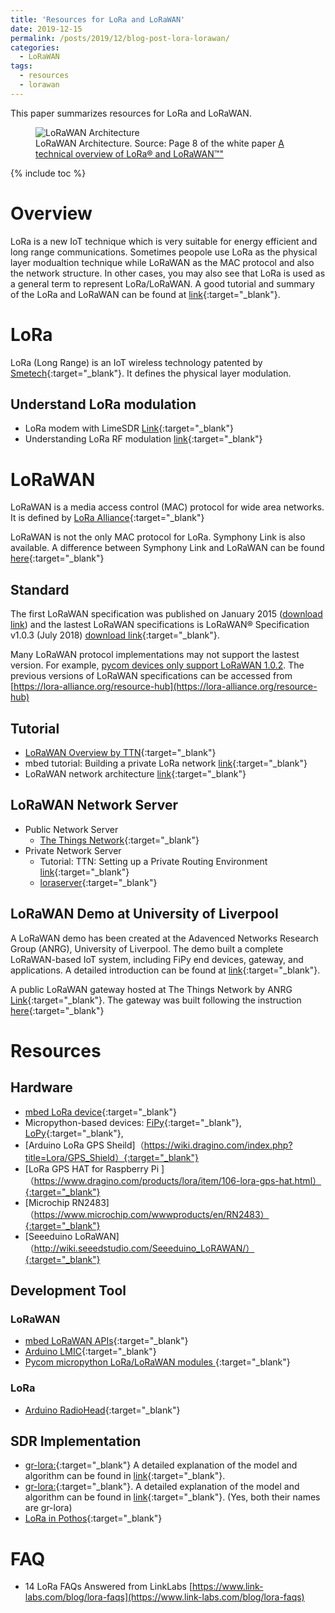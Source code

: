 ```yaml
---
title: 'Resources for LoRa and LoRaWAN'
date: 2019-12-15
permalink: /posts/2019/12/blog-post-lora-lorawan/
categories:
  - LoRaWAN
tags:
  - resources
  - lorawan
---
```


This paper summarizes resources for LoRa and LoRaWAN.
<figure>
  <img src="{{site.url}}/images/lorawan/lorawan_architecture.png" alt="LoRaWAN Architecture"/>
  <figcaption>LoRaWAN Architecture. Source: Page 8 of the white paper  <a href="https://lora-alliance.org/sites/default/files/2018-04/what-is-lorawan.pdf" title="A technical overview of LoRa® and LoRaWAN™">A technical overview of LoRa® and LoRaWAN™"</a> </figcaption>
</figure>

{% include toc %}

# Overview
LoRa is a new IoT technique which is very suitable for energy efficient and long range communications.
Sometimes peopole use LoRa as the physical layer modualtion technique while LoRaWAN as the MAC protocol and also the network structure. In other cases, you may also see that LoRa is used as a general term to represent LoRa/LoRaWAN. 
A good tutorial and summary of the LoRa and LoRaWAN can be found at [link](https://medium.com/coinmonks/lpwan-lora-lorawan-and-the-internet-of-things-aed7d5975d5d){:target="_blank"}.

# LoRa
LoRa (Long Range) is an IoT wireless technology patented by [Smetech](https://www.semtech.com/lora){:target="_blank"}. It defines the physical layer modulation.

## Understand LoRa modulation
* LoRa modem with LimeSDR [Link](https://myriadrf.org/news/lora-modem-limesdr/){:target="_blank"}
* Understanding LoRa RF modulation [link](https://revspace.nl/DecodingLora){:target="_blank"}

# LoRaWAN
LoRaWAN is a media access control (MAC) protocol for wide area networks. It is defined by [LoRa Alliance](https://lora-alliance.org/){:target="_blank"}

LoRaWAN is not the only MAC protocol for LoRa. Symphony Link is also available. A difference between Symphony Link and LoRaWAN can be found [here](https://www.link-labs.com/whitepaper-symphony-link-vs-lorawan?hsCtaTracking=e10ced9e-aeca-4846-938a-7332bcf2e515%7C016f5d73-fc31-4196-835a-1f573372d5bb){:target="_blank"}

## Standard
The first LoRaWAN specification was published on January 2015 ([download link](https://lora-alliance.org/sites/default/files/2018-05/2015_-_lorawan_specification_1r0_611_1.pdf)) and the lastest LoRaWAN specifications is LoRaWAN® Specification v1.0.3 (July 2018) [download link](https://lora-alliance.org/lorawan-for-developers){:target="_blank"}.

Many LoRaWAN protocol implementations may not support the lastest version. For example, [pycom devices only support LoRaWAN 1.0.2](https://docs.pycom.io/firmwareapi/pycom/network/lora.html). The previous versions of LoRaWAN specifications  can be accessed from [https://lora-alliance.org/resource-hub](https://lora-alliance.org/resource-hub)


## Tutorial
* [LoRaWAN Overview by TTN](https://www.thethingsnetwork.org/docs/lorawan/){:target="_blank"}
* mbed tutorial: Building a private LoRa network [link](https://os.mbed.com/docs/mbed-os/v5.12/tutorials/LoRa-tutorial.html){:target="_blank"}
* LoRaWAN network architecture [link](https://os.mbed.com/docs/mbed-os/v5.12/reference/lora-tech.html){:target="_blank"}

## LoRaWAN Network Server
* Public Network Server	
	* [The Things Network](https://www.thethingsnetwork.org/){:target="_blank"} 
* Private Network Server	
	* Tutorial: TTN: Setting up a Private Routing Environment
 [link](https://www.thethingsnetwork.org/article/setting-up-a-private-routing-environment){:target="_blank"}
	* [loraserver](https://www.loraserver.io/){:target="_blank"}
	

## LoRaWAN Demo at University of Liverpool
A LoRaWAN demo has been created at the Adavenced Networks Research Group (ANRG), University of Liverpool. The demo built a complete LoRaWAN-based IoT system, including FiPy end devices, gateway, and applications.
A detailed introduction can be found at [link](https://junqing-zhang.github.io/posts/2019/04/blog-post-lorawan-fipy-demo/){:target="_blank"}. 

A public LoRaWAN gateway hosted at The Things Network by ANRG [Link](https://www.thethingsnetwork.org/u/anrg){:target="_blank"}. The gateway was built following the instruction [here](https://www.thethingsnetwork.org/labs/story/rak831-lora-gateway-from-package-to-online){:target="_blank"}

# Resources
## Hardware
* [mbed LoRa device](https://os.mbed.com/cookbook/LoRa){:target="_blank"}
* Micropython-based devices: [FiPy](https://pycom.io/product/fipy/){:target="_blank"}, [LoPy](https://pycom.io/product/lopy4/){:target="_blank"},
* [Arduino LoRa GPS Sheild]（https://wiki.dragino.com/index.php?title=Lora/GPS_Shield）{:target="_blank"}
* [LoRa GPS HAT for Raspberry Pi
]（https://www.dragino.com/products/lora/item/106-lora-gps-hat.html）{:target="_blank"}
* [Microchip RN2483]（https://www.microchip.com/wwwproducts/en/RN2483）{:target="_blank"}
* [Seeeduino LoRaWAN]（http://wiki.seeedstudio.com/Seeeduino_LoRAWAN/）{:target="_blank"}


## Development Tool

### LoRaWAN
* [mbed LoRaWAN APIs](https://os.mbed.com/docs/mbed-os/v5.12/apis/lorawan.html){:target="_blank"}
* [Arduino LMIC](https://github.com/matthijskooijman/arduino-lmic){:target="_blank"}
* [Pycom micropython LoRa/LoRaWAN modules ](https://docs.pycom.io/firmwareapi/pycom/network/lora.html){:target="_blank"}

### LoRa
* [Arduino RadioHead](https://www.airspayce.com/mikem/arduino/RadioHead/classRH__RF95.html){:target="_blank"}


## SDR Implementation
* [gr-lora:](https://github.com/rpp0/gr-lora){:target="_blank"} A detailed explanation of the model and algorithm can be found in [link](https://robyns.me/docs/robyns2018lora.pdf){:target="_blank"}.
* [gr-lora:](https://github.com/BastilleResearch/gr-lora){:target="_blank"}. A detailed explanation of the model and algorithm can be found in [link](https://pubs.gnuradio.org/index.php/grcon/article/view/8){:target="_blank"}. (Yes, both their names are gr-lora)
* [LoRa in Pothos](https://myriadrf.org/news/lora-modem-limesdr/){:target="_blank"}


# FAQ
* 14 LoRa FAQs Answered from LinkLabs [https://www.link-labs.com/blog/lora-faqs](https://www.link-labs.com/blog/lora-faqs)



